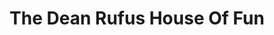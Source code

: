 ---
title: "The Dean Rufus House Of Fun"
url: /cleveland/the-dean-rufus-house-of-fun/
shop: gift
---